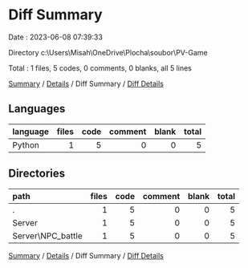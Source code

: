 # Diff Summary

Date : 2023-06-08 07:39:33

Directory c:\\Users\\Misah\\OneDrive\\Plocha\\soubor\\PV-Game

Total : 1 files,  5 codes, 0 comments, 0 blanks, all 5 lines

[Summary](results.md) / [Details](details.md) / Diff Summary / [Diff Details](diff-details.md)

## Languages
| language | files | code | comment | blank | total |
| :--- | ---: | ---: | ---: | ---: | ---: |
| Python | 1 | 5 | 0 | 0 | 5 |

## Directories
| path | files | code | comment | blank | total |
| :--- | ---: | ---: | ---: | ---: | ---: |
| . | 1 | 5 | 0 | 0 | 5 |
| Server | 1 | 5 | 0 | 0 | 5 |
| Server\\NPC_battle | 1 | 5 | 0 | 0 | 5 |

[Summary](results.md) / [Details](details.md) / Diff Summary / [Diff Details](diff-details.md)